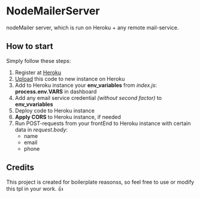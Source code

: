 # NodeMailerServer
nodeMailer server, which is run on Heroku + any remote mail-service. 

## How to start

Simply follow these steps:

1) Register at [Heroku](https://www.heroku.com/)
2) [Upload](https://devcenter.heroku.com/articles/git) this code to new instance on Heroku
3) Add to Heroku instance your **env_variables** from _index.js_:  **process.env.VARS** in dashboard
4) Add any email service credential _(without second factor)_ to **env_vvariables**
5) Deploy code to Heroku instance
6) **Apply CORS** to Heroku instance, if needed
7) Run POST-requests from your frontEnd to  Heroku instance with certain data in _request.body_:
	- name
	- email
	- phone

## Credits

This project is created for boilerplate reasonss, so feel free to use or modify this tpl in your work. :thumbsup:
